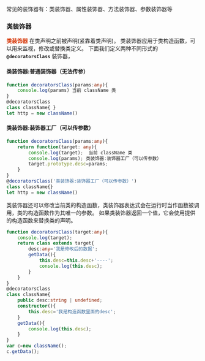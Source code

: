 常见的装饰器有：类装饰器、属性装饰器、方法装饰器、参数装饰器等

### 类装饰器 
**<font color="#d63200">类装饰器</font>** 在类声明之前被声明(紧靠着类声明)。 类装饰器应用于类构造函数，可以用来监视，修改或替换类定义。 下面我们定义两种不同形式的 **```@decoratorsClass```** 装饰器，    
#### 类装饰器:普通装饰器（无法传参）
```ts
function decoratorsClass(params:any){
    console.log(params) 当前 className 类
}
@decoratorsClass
class className{ }
let http = new className()
```
#### 类装饰器:装饰器工厂（可以传参数）
```ts
function decoratorsClass(params:any){
    return function(target: any){
        console.log(target);  当前 className 类
        console.log(params); 类装饰器:装饰器工厂（可以传参数）
        target.prototype.desc=params; 
    }
}
@decoratorsClass('类装饰器:装饰器工厂（可以传参数）')
class className{}
let http = new className() 
```
类装饰器还可以修改当前类的构造函数，类装饰器表达式会在运行时当作函数被调用，类的构造函数作为其唯一的参数。 如果类装饰器返回一个值，它会使用提供的构造函数来替换类的声明。
```ts
function decoratorsClass(target:any){
    console.log(target);
    return class extends target{
        desc:any='我是修改后的数据';
        getData(){
            this.desc=this.desc+'----';
            console.log(this.desc);
        }
    }
}
@decoratorsClass
class className{
    public desc:string | undefined;
    constructor(){
        this.desc='我是构造函数里面的desc';
    }
    getData(){
        console.log(this.desc);
    }
}
var c=new className();
c.getData(); 
```

